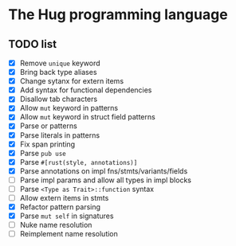 # The Hug programming language

## TODO list

- [x] Remove `unique` keyword
- [x] Bring back type aliases
- [x] Change sytanx for extern items
- [x] Add syntax for functional dependencies
- [x] Disallow tab characters
- [x] Allow `mut` keyword in patterns
- [x] Allow `mut` keyword in struct field patterns
- [x] Parse or patterns
- [x] Parse literals in patterns
- [x] Fix span printing
- [x] Parse `pub use`
- [x] Parse `#[rust(style, annotations)]`
- [x] Parse annotations on impl fns/stmts/variants/fields
- [ ] Parse impl params and allow all types in impl blocks
- [ ] Parse `<Type as Trait>::function` syntax
- [ ] Allow extern items in stmts
- [x] Refactor pattern parsing
- [x] Parse `mut self` in signatures
- [ ] Nuke name resolution
- [ ] Reimplement name resolution
